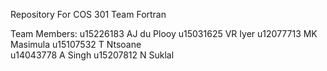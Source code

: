 Repository For COS 301 Team Fortran

Team Members:
u15226183 	AJ du Plooy
u15031625 	VR Iyer
u12077713 	MK Masimula	
u15107532 	T Ntsoane	
u14043778 	A Singh	
u15207812 	N Suklal